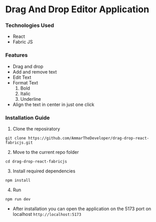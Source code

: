 # Drag And Drop Editor Application

### Technologies Used

- React
- Fabric JS

### Features

- Drag and drop
- Add and remove text
- Edit Text
- Format Text
  1. Bold
  2. Italic
  3. Underline
- Align the text in center in just one click

### Installation Guide

1. Clone the reposiratory

```
git clone https://github.com/AmmarTheDeveloper/drag-drop-react-fabricjs.git
```

2. Move to the current repo folder

```
cd drag-drop-react-fabricjs
```

3. Install required dependencies

```
npm install
```

4. Run

```
npm run dev
```

- After installation you can open the application on the 5173 port on localhost
  `http://localhost:5173`
